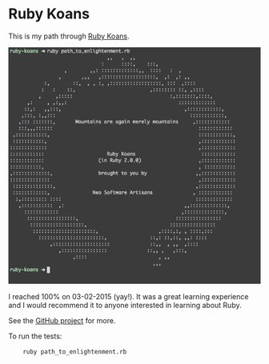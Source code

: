 # Ruby Koans

This is my path through [Ruby Koans](http://rubykoans.com/).

![Finished Koans Screenshot](finished-screenshot.png "Finished Koans")

I reached 100% on 03-02-2015 (yay!). It was a great learning experience and I would
recommend it to anyone interested in learning about Ruby.

See the [GitHub project](https://github.com/neo/ruby_koans) for more.

To run the tests:

        ruby path_to_enlightenment.rb
